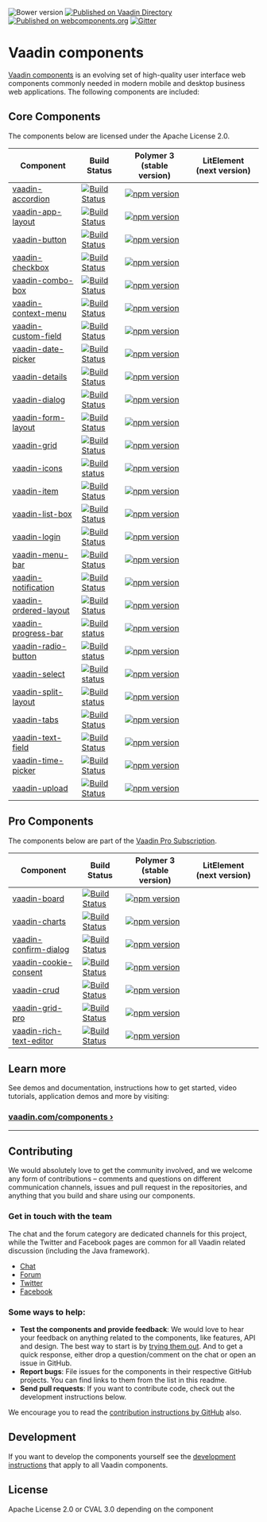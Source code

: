 ![Bower version](https://badge.fury.io/bo/vaadin.svg)
[![Published on Vaadin  Directory](https://img.shields.io/badge/Vaadin%20Directory-published-00b4f0.svg)](https://vaadin.com/directory/search?framework=Polymer%202&keyword=vaadin)
[![Published on webcomponents.org](https://img.shields.io/badge/webcomponents.org-published-blue.svg)](https://www.webcomponents.org/author/vaadin)
[![Gitter](https://badges.gitter.im/Join%20Chat.svg)](https://gitter.im/vaadin/web-components?utm_source=badge&utm_medium=badge&utm_campaign=pr-badge)

# Vaadin components

[Vaadin components](https://vaadin.com/components) is an evolving set of high-quality user interface web components commonly needed in modern mobile and desktop business web applications. The following components are included:

## Core Components

The components below are licensed under the Apache License 2.0.

| Component | Build Status | Polymer 3 (stable version) | LitElement (next version) |
|-----------|--------------|----------------------------|---------------------------|
| [vaadin-accordion](https://github.com/vaadin/vaadin-accordion) | [![Build Status](https://travis-ci.org/vaadin/vaadin-accordion.svg?branch=master)](https://travis-ci.org/vaadin/vaadin-accordion) | [![npm version](https://badgen.net/npm/v/@vaadin/vaadin-accordion)](https://www.npmjs.com/package/@vaadin/vaadin-accordion) | |
| [vaadin-app-layout](https://github.com/vaadin/vaadin-app-layout) | [![Build Status](https://travis-ci.org/vaadin/vaadin-app-layout.svg?branch=master)](https://travis-ci.org/vaadin/vaadin-app-layout) | [![npm version](https://badgen.net/npm/v/@vaadin/vaadin-app-layout)](https://www.npmjs.com/package/@vaadin/vaadin-app-layout) | |
| [vaadin-button](https://github.com/vaadin/vaadin-button) | [![Build Status](https://travis-ci.org/vaadin/vaadin-button.svg?branch=master)](https://travis-ci.org/vaadin/vaadin-button) | [![npm version](https://badgen.net/npm/v/@vaadin/vaadin-button)](https://www.npmjs.com/package/@vaadin/vaadin-button) | |
| [vaadin-checkbox](https://github.com/vaadin/vaadin-checkbox) | [![Build Status](https://travis-ci.org/vaadin/vaadin-checkbox.svg?branch=master)](https://travis-ci.org/vaadin/vaadin-checkbox) | [![npm version](https://badgen.net/npm/v/@vaadin/vaadin-checkbox)](https://www.npmjs.com/package/@vaadin/vaadin-checkbox) | |
| [vaadin-combo-box](https://github.com/vaadin/vaadin-combo-box) | [![Build Status](https://travis-ci.org/vaadin/vaadin-combo-box.svg?branch=master)](https://travis-ci.org/vaadin/vaadin-combo-box) | [![npm version](https://badgen.net/npm/v/@vaadin/vaadin-combo-box)](https://www.npmjs.com/package/@vaadin/vaadin-combo-box) | |
| [vaadin-context-menu](https://github.com/vaadin/vaadin-context-menu) | [![Build Status](https://travis-ci.org/vaadin/vaadin-context-menu.svg?branch=master)](https://travis-ci.org/vaadin/vaadin-context-menu) | [![npm version](https://badgen.net/npm/v/@vaadin/vaadin-context-menu)](https://www.npmjs.com/package/@vaadin/vaadin-context-menu) | |
| [vaadin-custom-field](https://github.com/vaadin/vaadin-custom-field) | [![Build Status](https://travis-ci.org/vaadin/vaadin-custom-field.svg?branch=master)](https://travis-ci.org/vaadin/vaadin-custom-field) | [![npm version](https://badgen.net/npm/v/@vaadin/vaadin-custom-field)](https://www.npmjs.com/package/@vaadin/vaadin-custom-field) | |
| [vaadin-date-picker](https://github.com/vaadin/vaadin-date-picker) | [![Build Status](https://travis-ci.org/vaadin/vaadin-date-picker.svg?branch=master)](https://travis-ci.org/vaadin/vaadin-date-picker) | [![npm version](https://badgen.net/npm/v/@vaadin/vaadin-date-picker)](https://www.npmjs.com/package/@vaadin/vaadin-date-picker) | |
| [vaadin-details](https://github.com/vaadin/vaadin-details) | [![Build Status](https://travis-ci.org/vaadin/vaadin-details.svg?branch=master)](https://travis-ci.org/vaadin/vaadin-details) | [![npm version](https://badgen.net/npm/v/@vaadin/vaadin-details)](https://www.npmjs.com/package/@vaadin/vaadin-details) | |
| [vaadin-dialog](https://github.com/vaadin/vaadin-dialog) | [![Build Status](https://travis-ci.org/vaadin/vaadin-dialog.svg?branch=master)](https://travis-ci.org/vaadin/vaadin-dialog) | [![npm version](https://badgen.net/npm/v/@vaadin/vaadin-dialog)](https://www.npmjs.com/package/@vaadin/vaadin-dialog) | |
| [vaadin-form-layout](https://github.com/vaadin/vaadin-form-layout) | [![Build Status](https://travis-ci.org/vaadin/vaadin-form-layout.svg?branch=master)](https://travis-ci.org/vaadin/vaadin-form-layout) | [![npm version](https://badgen.net/npm/v/@vaadin/vaadin-form-layout)](https://www.npmjs.com/package/@vaadin/vaadin-form-layout) | |
| [vaadin-grid](https://github.com/vaadin/vaadin-grid) | [![Build Status](https://travis-ci.org/vaadin/vaadin-grid.svg?branch=master)](https://travis-ci.org/vaadin/vaadin-grid) | [![npm version](https://badgen.net/npm/v/@vaadin/vaadin-grid)](https://www.npmjs.com/package/@vaadin/vaadin-grid) | |
| [vaadin-icons](https://github.com/vaadin/vaadin-icons) | [![Build status](https://travis-ci.org/vaadin/vaadin-icons.svg?branch=master)](https://travis-ci.org/vaadin/vaadin-icons) | [![npm version](https://badgen.net/npm/v/@vaadin/vaadin-icons)](https://www.npmjs.com/package/@vaadin/vaadin-icons) | |
| [vaadin-item](https://github.com/vaadin/vaadin-item) | [![Build Status](https://travis-ci.org/vaadin/vaadin-item.svg?branch=master)](https://travis-ci.org/vaadin/vaadin-item) | [![npm version](https://badgen.net/npm/v/@vaadin/vaadin-item)](https://www.npmjs.com/package/@vaadin/vaadin-item) | |
| [vaadin-list-box](https://github.com/vaadin/vaadin-list-box) | [![Build Status](https://travis-ci.org/vaadin/vaadin-list-box.svg?branch=master)](https://travis-ci.org/vaadin/vaadin-list-box) | [![npm version](https://badgen.net/npm/v/@vaadin/vaadin-list-box)](https://www.npmjs.com/package/@vaadin/vaadin-list-box) | |
| [vaadin-login](https://github.com/vaadin/vaadin-login) | [![Build Status](https://travis-ci.org/vaadin/vaadin-login.svg?branch=master)](https://travis-ci.org/vaadin/vaadin-login) | [![npm version](https://badgen.net/npm/v/@vaadin/vaadin-login)](https://www.npmjs.com/package/@vaadin/vaadin-login) | |
| [vaadin-menu-bar](https://github.com/vaadin/vaadin-menu-bar) | [![Build Status](https://travis-ci.org/vaadin/vaadin-menu-bar.svg?branch=master)](https://travis-ci.org/vaadin/vaadin-menu-bar) | [![npm version](https://badgen.net/npm/v/@vaadin/vaadin-menu-bar)](https://www.npmjs.com/package/@vaadin/vaadin-menu-bar) | |
| [vaadin-notification](https://github.com/vaadin/vaadin-notification) | [![Build Status](https://travis-ci.org/vaadin/vaadin-notification.svg?branch=master)](https://travis-ci.org/vaadin/vaadin-notification) | [![npm version](https://badgen.net/npm/v/@vaadin/vaadin-notification)](https://www.npmjs.com/package/@vaadin/vaadin-notification) | |
| [vaadin-ordered-layout](https://github.com/vaadin/vaadin-ordered-layout) | [![Build Status](https://travis-ci.org/vaadin/vaadin-ordered-layout.svg?branch=master)](https://travis-ci.org/vaadin/vaadin-ordered-layout) | [![npm version](https://badgen.net/npm/v/@vaadin/vaadin-ordered-layout)](https://www.npmjs.com/package/@vaadin/vaadin-ordered-layout) | |
| [vaadin-progress-bar](https://github.com/vaadin/vaadin-progress-bar) | [![Build status](https://travis-ci.org/vaadin/vaadin-progress-bar.svg?branch=master)](https://travis-ci.org/vaadin/vaadin-progress-bar) | [![npm version](https://badgen.net/npm/v/@vaadin/vaadin-progress-bar)](https://www.npmjs.com/package/@vaadin/vaadin-progress-bar) | |
| [vaadin-radio-button](https://github.com/vaadin/vaadin-radio-button) | [![Build status](https://travis-ci.org/vaadin/vaadin-radio-button.svg?branch=master)](https://travis-ci.org/vaadin/vaadin-radio-button) | [![npm version](https://badgen.net/npm/v/@vaadin/vaadin-radio-button)](https://www.npmjs.com/package/@vaadin/vaadin-radio-button) | |
| [vaadin-select](https://github.com/vaadin/vaadin-select) | [![Build status](https://travis-ci.org/vaadin/vaadin-select.svg?branch=master)](https://travis-ci.org/vaadin/vaadin-select) | [![npm version](https://badgen.net/npm/v/@vaadin/vaadin-select)](https://www.npmjs.com/package/@vaadin/vaadin-select) | |
| [vaadin-split-layout](https://github.com/vaadin/vaadin-split-layout) | [![Build status](https://travis-ci.org/vaadin/vaadin-split-layout.svg?branch=master)](https://travis-ci.org/vaadin/vaadin-split-layout) | [![npm version](https://badgen.net/npm/v/@vaadin/vaadin-split-layout)](https://www.npmjs.com/package/@vaadin/vaadin-split-layout) | |
| [vaadin-tabs](https://github.com/vaadin/vaadin-tabs) | [![Build Status](https://travis-ci.org/vaadin/vaadin-tabs.svg?branch=master)](https://travis-ci.org/vaadin/vaadin-tabs) | [![npm version](https://badgen.net/npm/v/@vaadin/vaadin-tabs)](https://www.npmjs.com/package/@vaadin/vaadin-tabs) | |
| [vaadin-text-field](https://github.com/vaadin/vaadin-text-field) | [![Build Status](https://travis-ci.org/vaadin/vaadin-text-field.svg?branch=master)](https://travis-ci.org/vaadin/vaadin-text-field) | [![npm version](https://badgen.net/npm/v/@vaadin/vaadin-text-field)](https://www.npmjs.com/package/@vaadin/vaadin-text-field) | |
| [vaadin-time-picker](https://github.com/vaadin/vaadin-time-picker) | [![Build Status](https://travis-ci.org/vaadin/vaadin-time-picker.svg?branch=master)](https://travis-ci.org/vaadin/vaadin-time-picker) | [![npm version](https://badgen.net/npm/v/@vaadin/vaadin-time-picker)](https://www.npmjs.com/package/@vaadin/vaadin-time-picker) | |
| [vaadin-upload](https://github.com/vaadin/vaadin-upload) | [![Build Status](https://travis-ci.org/vaadin/vaadin-upload.svg?branch=master)](https://travis-ci.org/vaadin/vaadin-upload) | [![npm version](https://badgen.net/npm/v/@vaadin/vaadin-upload)](https://www.npmjs.com/package/@vaadin/vaadin-upload) | |

## Pro Components

The components below are part of the [Vaadin Pro Subscription](https://vaadin.com/pricing).

| Component | Build Status | Polymer 3 (stable version) | LitElement (next version) |
|-----------|--------------|----------------------------|---------------------------|
| [vaadin-board](https://github.com/vaadin/vaadin-board) | [![Build Status](https://travis-ci.org/vaadin/vaadin-board.svg?branch=master)](https://travis-ci.org/vaadin/vaadin-board) | [![npm version](https://badgen.net/npm/v/@vaadin/vaadin-board)](https://www.npmjs.com/package/@vaadin/vaadin-board) | |
| [vaadin-charts](https://github.com/vaadin/vaadin-charts) | [![Build Status](https://travis-ci.org/vaadin/vaadin-charts.svg?branch=master)](https://travis-ci.org/vaadin/vaadin-charts) | [![npm version](https://badgen.net/npm/v/@vaadin/vaadin-charts)](https://www.npmjs.com/package/@vaadin/vaadin-charts) | |
| [vaadin-confirm-dialog](https://github.com/vaadin/vaadin-confirm-dialog) | [![Build Status](https://travis-ci.org/vaadin/vaadin-confirm-dialog.svg?branch=master)](https://travis-ci.org/vaadin/vaadin-confirm-dialog) | [![npm version](https://badgen.net/npm/v/@vaadin/vaadin-confirm-dialog)](https://www.npmjs.com/package/@vaadin/vaadin-confirm-dialog) | |
| [vaadin-cookie-consent](https://github.com/vaadin/vaadin-cookie-consent) | [![Build Status](https://travis-ci.org/vaadin/vaadin-cookie-consent.svg?branch=master)](https://travis-ci.org/vaadin/vaadin-cookie-consent) | [![npm version](https://badgen.net/npm/v/@vaadin/vaadin-cookie-consent)](https://www.npmjs.com/package/@vaadin/vaadin-cookie-consent) | |
| [vaadin-crud](https://github.com/vaadin/vaadin-crud) | [![Build Status](https://travis-ci.org/vaadin/vaadin-crud.svg?branch=master)](https://travis-ci.org/vaadin/vaadin-crud) | [![npm version](https://badgen.net/npm/v/@vaadin/vaadin-crud)](https://www.npmjs.com/package/@vaadin/vaadin-crud) | |
| [vaadin-grid-pro](https://github.com/vaadin/vaadin-grid-pro) | [![Build Status](https://travis-ci.org/vaadin/vaadin-grid-pro.svg?branch=master)](https://travis-ci.org/vaadin/vaadin-grid-pro) | [![npm version](https://badgen.net/npm/v/@vaadin/vaadin-grid-pro)](https://www.npmjs.com/package/@vaadin/vaadin-grid-pro) | |
| [vaadin-rich-text-editor](https://github.com/vaadin/vaadin-rich-text-editor) | [![Build Status](https://travis-ci.org/vaadin/vaadin-rich-text-editor.svg?branch=master)](https://travis-ci.org/vaadin/vaadin-rich-text-editor) | [![npm version](https://badgen.net/npm/v/@vaadin/vaadin-rich-text-editor)](https://www.npmjs.com/package/@vaadin/vaadin-rich-text-editor) | |

## Learn more

See demos and documentation, instructions how to get started, video tutorials, application demos and more by visiting:

### [vaadin.com/components ›](https://vaadin.com/components)

---

## Contributing

We would absolutely love to get the community involved, and we welcome any form of contributions – comments and questions on different communication channels, issues and pull request in the repositories, and anything that you build and share using our components.

### Get in touch with the team

The chat and the forum category are dedicated channels for this project, while the Twitter and Facebook pages are common for all Vaadin related discussion (including the Java framework).

- [Chat](https://gitter.im/vaadin/web-components)
- [Forum](https://vaadin.com/forum/category/9848927)
- [Twitter](https://twitter.com/vaadin)
- [Facebook](https://www.facebook.com/vaadin/)

### Some ways to help:

- **Test the components and provide feedback**: We would love to hear your feedback on anything related to the components, like features, API and design. The best way to start is by [trying them out](https://vaadin.com/components/browse). And to get a quick response, either drop a question/comment on the chat or open an issue in GitHub.
- **Report bugs**: File issues for the components in their respective GitHub projects. You can find links to them from the list in this readme.
- **Send pull requests**: If you want to contribute code, check out the development instructions below.

We encourage you to read the [contribution instructions by GitHub](https://guides.github.com/activities/contributing-to-open-source/#contributing) also.

## Development

If you want to develop the components yourself see the [development instructions](DEVELOPMENT.md) that apply to all Vaadin components.

## License

Apache License 2.0 or CVAL 3.0 depending on the component
